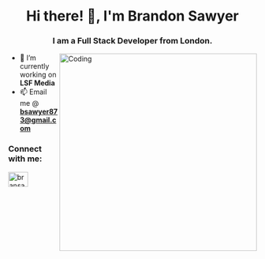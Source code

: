 <h1 align="center">Hi there! 👋, I'm Brandon Sawyer</h1>
<h3 align="center">I am a Full Stack Developer from London.</h3>
<img align="right" alt="Coding" width="400" src="https://user-images.githubusercontent.com/74038190/225813708-98b745f2-7d22-48cf-9150-083f1b00d6c9.gif">

- 🔭 I’m currently working on **LSF Media**
- 📫 Email me @ **bsawyer873@gmail.com**

<h3 align="left">Connect with me:</h3> 
<a href=" https://www.fiverr.com/brandon_sawyer" target="blank"><img align="center" src="https://user-images.githubusercontent.com/70473461/92360592-5a3bb800-f0ed-11ea-8dce-dd95b72c7825.png" alt="bransawyer" height="30" width="40" /></a>

</p>
